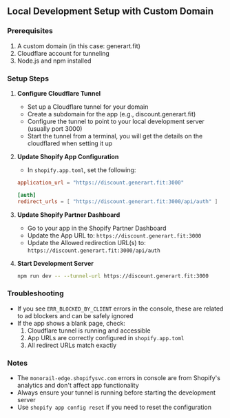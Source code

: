 ## Local Development Setup with Custom Domain

### Prerequisites
1. A custom domain (in this case: generart.fit)
2. Cloudflare account for tunneling
3. Node.js and npm installed

### Setup Steps

1. **Configure Cloudflare Tunnel**
   - Set up a Cloudflare tunnel for your domain
   - Create a subdomain for the app (e.g., discount.generart.fit)
   - Configure the tunnel to point to your local development server (usually port 3000)
   - Start the tunnel from a terminal, you will get the details on the cloudflared when setting it up

2. **Update Shopify App Configuration**
   - In `shopify.app.toml`, set the following:
   ```toml
   application_url = "https://discount.generart.fit:3000"
   
   [auth]
   redirect_urls = [ "https://discount.generart.fit:3000/api/auth" ]

3. **Update Shopify Partner Dashboard**
   - Go to your app in the Shopify Partner Dashboard
   - Update the App URL to: `https://discount.generart.fit:3000`
   - Update the Allowed redirection URL(s) to: `https://discount.generart.fit:3000/api/auth`

4. **Start Development Server**
   ```bash
   npm run dev -- --tunnel-url https://discount.generart.fit:3000
   ```

### Troubleshooting
- If you see `ERR_BLOCKED_BY_CLIENT` errors in the console, these are related to ad blockers and can be safely ignored
- If the app shows a blank page, check:
  1. Cloudflare tunnel is running and accessible
  2. App URLs are correctly configured in  `shopify.app.toml`
  3. All redirect URLs match exactly

### Notes
- The `monorail-edge.shopifysvc.com` errors in console are from Shopify's analytics and don't affect app functionality
- Always ensure your tunnel is running before starting the development server
- Use `shopify app config reset` if you need to reset the configuration